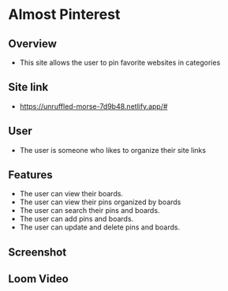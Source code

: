 # Almost Pinterest
## Overview
- This site allows the user to pin favorite websites in categories

## Site link
- https://unruffled-morse-7d9b48.netlify.app/#

## User
- The user is someone who likes to organize their site links

## Features
- The user can view their boards.
- The user can view their pins organized by boards
- The user can search their pins and boards.
- The user can add pins and boards.
- The user can update and delete pins and boards.

    
## Screenshot
  
## Loom Video

